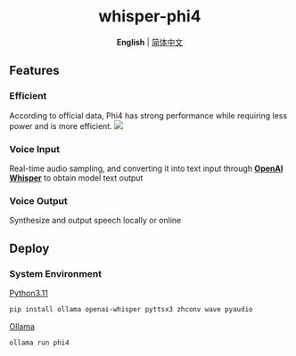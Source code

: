 <div align="center">
  <h1>whisper-phi4</h1>
  
  **English** | [简体中文](README_zh.md)
</div>

## Features
### Efficient
According to official data, Phi4 has strong performance while requiring less power and is more efficient.
<img src='https://github.com/user-attachments/assets/f7541460-4176-469e-8f8f-8e673fc59f86'>

### Voice Input
Real-time audio sampling, and converting it into text input through [**OpenAI Whisper**](https://github.com/openai/whisper) to obtain model text output

### Voice Output
Synthesize and output speech locally or online

## Deploy
### System Environment
[Python3.11](https://www.python.org/downloads/release/python-3110/)

```sh
pip install ollama openai-whisper pyttsx3 zhconv wave pyaudio
```

[Ollama](https://ollama.com/)

```sh
ollama run phi4
```
